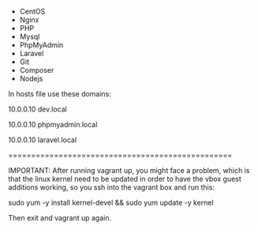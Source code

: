 - CentOS
- Nginx
- PHP
- Mysql
- PhpMyAdmin
- Laravel
- Git
- Composer
- Nodejs
 
In hosts file use these domains:

10.0.0.10 dev.local

10.0.0.10 phpmyadmin.local

10.0.0.10 laravel.local

=================================================

IMPORTANT:
After running vagrant up, you might face a problem, which is that the linux kernel need to be updated in order to have the vbox guest additions working, so you ssh into the vagrant box and run this:

sudo yum -y install kernel-devel && sudo yum update -y kernel

Then exit and vagrant up again.
